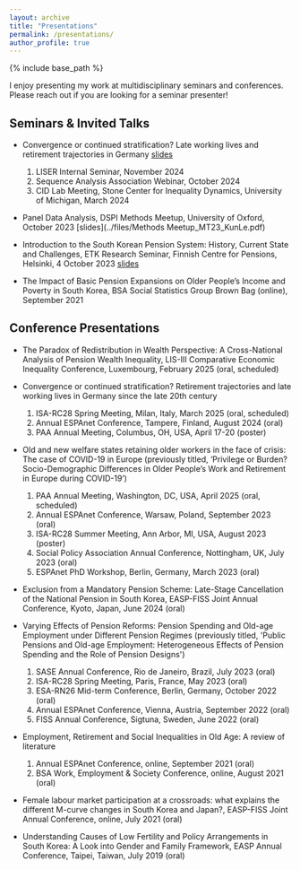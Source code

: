 ```yaml
---
layout: archive
title: "Presentations"
permalink: /presentations/
author_profile: true
---
```


{% include base_path %}

I enjoy presenting my work at multidisciplinary seminars and conferences. Please reach out if you are looking for a seminar presenter!

## Seminars & Invited Talks

* Convergence or continued stratification? Late working lives and retirement trajectories in Germany [slides](../files/LISER_Nov24_KunLee.pdf)  
  1) LISER Internal Seminar, November 2024  
  2) Sequence Analysis Association Webinar, October 2024  
  3) CID Lab Meeting, Stone Center for Inequality Dynamics, University of Michigan, March 2024

* Panel Data Analysis, DSPI Methods Meetup, University of Oxford, October 2023 [slides](../files/Methods Meetup_MT23_KunLe.pdf)

* Introduction to the South Korean Pension System: History, Current State and Challenges, ETK Research Seminar, Finnish Centre for Pensions, Helsinki, 4 October 2023 [slides](../files/ETK_Seminar.pdf)

* The Impact of Basic Pension Expansions on Older People’s Income and Poverty in South Korea, BSA Social Statistics Group Brown Bag (online), September 2021


## Conference Presentations
* The Paradox of Redistribution in Wealth Perspective: A Cross-National Analysis of Pension Wealth Inequality, LIS-III Comparative Economic Inequality Conference, Luxembourg, February 2025 (oral, scheduled)

* Convergence or continued stratification? Retirement trajectories and late working lives in Germany since the late 20th century  
  1) ISA-RC28 Spring Meeting, Milan, Italy, March 2025 (oral, scheduled)  
  2) Annual ESPAnet Conference, Tampere, Finland, August 2024 (oral)  
  3) PAA Annual Meeting, Columbus, OH, USA, April 17-20 (poster)  
  
* Old and new welfare states retaining older workers in the face of crisis: The case of COVID-19 in Europe (previously titled, ‘Privilege or Burden? Socio-Demographic Differences in Older People’s Work and Retirement in Europe during COVID-19’)  
  1) PAA Annual Meeting, Washington, DC, USA, April 2025 (oral, scheduled)  
  2) Annual ESPAnet Conference, Warsaw, Poland, September 2023 (oral)  
  3) ISA-RC28 Summer Meeting, Ann Arbor, MI, USA, August 2023 (poster)  
  4) Social Policy Association Annual Conference, Nottingham, UK, July 2023 (oral)  
  5) ESPAnet PhD Workshop, Berlin, Germany, March 2023 (oral)  
  
* Exclusion from a Mandatory Pension Scheme: Late-Stage Cancellation of the National Pension in South Korea, EASP-FISS Joint Annual Conference, Kyoto, Japan, June 2024 (oral)
  
* Varying Effects of Pension Reforms: Pension Spending and Old-age Employment under Different Pension Regimes (previously titled, 'Public Pensions and Old-age Employment: Heterogeneous Effects of Pension Spending and the Role of Pension Designs')  
  1) SASE Annual Conference, Rio de Janeiro, Brazil, July 2023 (oral)  
  2) ISA-RC28 Spring Meeting, Paris, France, May 2023 (oral)  
  3) ESA-RN26 Mid-term Conference, Berlin, Germany, October 2022 (oral)  
  4) Annual ESPAnet Conference, Vienna, Austria, September 2022 (oral)  
  5) FISS Annual Conference, Sigtuna, Sweden, June 2022 (oral)  

* Employment, Retirement and Social Inequalities in Old Age: A review of literature  
  1) Annual ESPAnet Conference, online, September 2021 (oral)  
  2) BSA Work, Employment & Society Conference, online, August 2021 (oral)  

* Female labour market participation at a crossroads: what explains the different M-curve changes in South Korea and Japan?, EASP-FISS Joint Annual Conference, online, July 2021 (oral)
  
* Understanding Causes of Low Fertility and Policy Arrangements in South Korea: A Look into Gender and Family Framework, EASP Annual Conference, Taipei, Taiwan, July 2019 (oral)


